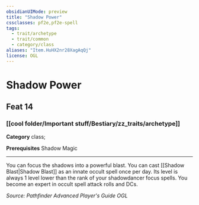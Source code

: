 ```yaml
---
obsidianUIMode: preview
title: "Shadow Power"
cssclasses: pf2e,pf2e-spell
tags:
  - trait/archetype
  - trait/common
  - category/class
aliases: "Item.HuHX2nr28XagAqQj"
license: OGL
---
```

# Shadow Power
## Feat 14
### [[cool folder/Important stuff/Bestiary/zz_traits/archetype]]

**Category** class; 



**Prerequisites** Shadow Magic
* * *
You can focus the shadows into a powerful blast. You can cast [[Shadow Blast|Shadow Blast]] as an innate occult spell once per day. Its level is always 1 level lower than the rank of your shadowdancer focus spells. You become an expert in occult spell attack rolls and DCs.

*Source: Pathfinder Advanced Player's Guide*
*OGL*